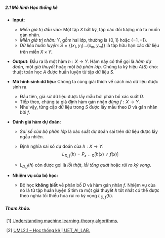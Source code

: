 ##### 2.1 Mô hình Học thống kê

* **Input:**

  * *Miền giá trị đầu vào:* Một tập $X$ bất kỳ, tập các đối tượng mà ta muốn gán nhãn.
  * *Miền giá trị nhãn:* $Y$, gồm hai lớp, thường là $\{0,1\}$ hoặc $\{-1,+1\}$​.
  * *Dữ liệu huấn luyện:* $S=\{(x_1,y_1)...(x_m,y_m)\}$ là tập hữu hạn các dữ liệu trên miền $X\times Y$.

* **Output:** Đầu ra là một hàm $h:X\to Y$. Hàm này có thể gọi là *hàm dự đoán*, một *giả thuyết* hoặc một *bộ phân lớp*. Chúng ta ký hiệu $A(S)$ cho: thuật toán học $A$ được huấn luyện từ tập dữ liệu $S$.

* **Mô hình sinh dữ liệu:** Chúng ta cùng giải thích về cách mà dữ liệu được sinh ra.

  * Đầu tiên, giả sử dữ liệu được lấy mẫu bởi phân bố xác suất $D$.
  * Tiếp theo, chúng ta giả định hàm gán nhãn *đúng* $f:X\to Y$.
  * Như vậy, từng cặp dữ liệu trong $S$ được lấy mẫu theo $D$ và gán nhãn bởi $f$.

* **Đánh giá hàm dự đoán:** 

  * *Sai số của bộ phân lớp* là xác suất dự đoán sai trên dữ liệu được lấy ngẫu nhiên.

  * Định nghĩa sai số dự đoán của $h:X\to Y$:
    $$
    L_{D,f}(h)=P_{x\sim D}[h(x)\ne f(x)]
    $$

  * $L_{D,f}(h)$ còn được gọi là *lỗi thật*, *lỗi tổng quát* hoặc *rủi ro kỳ vọng*.

* **Nhiệm vụ của bộ học:**

  * Bộ học **không biết** về phân bố $D$ và hàm gán nhãn $f$. Nhiệm vụ của nó là từ tập huấn luyện $S$ tìm ra một giả thuyết $h$ tốt nhất có thể được theo nghĩa tối thiểu hóa rủi ro kỳ vọng $L_{D,f}(h)$.



##### Tham khảo:

​	[1] <a href='https://www.cs.huji.ac.il/~shais/UnderstandingMachineLearning/understanding-machine-learning-theory-algorithms.pdf'>Understanding machine learning-theory algorithms.</a>

​	[2] <a href='https://uetailab.com/index.php/2019/10/11/uml2-1-hoc-thong-ke/'>UML2.1 – Học thống kê | UET_AI_LAB.</a>

